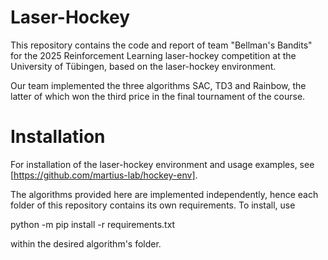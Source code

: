 # Laser-Hockey

This repository contains the code and report of team "Bellman's Bandits" for the 2025 Reinforcement Learning laser-hockey competition at the University of Tübingen, based on the laser-hockey environment.

Our team implemented the three algorithms SAC, TD3 and Rainbow, the latter of which won the third price in the final tournament of the course.

# Installation

For installation of the laser-hockey environment and usage examples, see [https://github.com/martius-lab/hockey-env].

The algorithms provided here are implemented independently, hence each folder of this repository contains its own requirements. To install, use

  python -m pip install -r requirements.txt

within the desired algorithm's folder.
